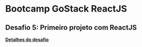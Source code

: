 # Bootcamp GoStack ReactJS

## Desafio 5: Primeiro projeto com ReactJS

**[Detalhes do desafio](https://github.com/Rocketseat/bootcamp-gostack-desafio-05#desafio-05-aplica%C3%A7%C3%A3o-com-reactjs)**
